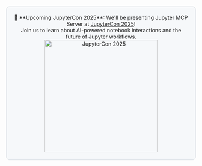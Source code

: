 <div align="center">
<div style="background-color: #f6f8fa; border: 1px solid #d0d7de; border-radius: 8px; padding: 20px; margin: 20px 0;">
<div>
  📢 **Upcoming JupyterCon 2025**: We'll be presenting Jupyter MCP Server at <a href="https://jupytercon2025.sched.com/event/28H3z" target="_blank">JupyterCon 2025</a>!
</div>
<div>
  Join us to learn about AI-powered notebook interactions and the future of Jupyter workflows.
</div>
<a href="https://jupytercon2025.sched.com/event/28H3z" target="_blank"><img src="https://assets.datalayer.tech/jupyter-mcp/JupyterCon.png" alt="JupyterCon 2025" width="300"></a>
</div>
